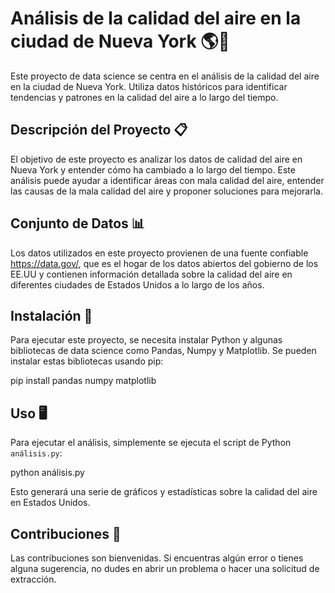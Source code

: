 # Análisis de la calidad del aire en la ciudad de Nueva York 🌎💨

Este proyecto de data science se centra en el análisis de la calidad del aire en la ciudad de Nueva York. Utiliza datos históricos para identificar tendencias y patrones en la calidad del aire a lo largo del tiempo.

## Descripción del Proyecto 📋

El objetivo de este proyecto es analizar los datos de calidad del aire en Nueva York y entender cómo ha cambiado a lo largo del tiempo. Este análisis puede ayudar a identificar áreas con mala calidad del aire, entender las causas de la mala calidad del aire y proponer soluciones para mejorarla.

## Conjunto de Datos 📊

Los datos utilizados en este proyecto provienen de una fuente confiable https://data.gov/, que es el hogar de los datos abiertos del gobierno de los EE.UU y contienen información detallada sobre la calidad del aire en diferentes ciudades de Estados Unidos a lo largo de los años.

## Instalación 🔧

Para ejecutar este proyecto, se necesita instalar Python y algunas bibliotecas de data science como Pandas, Numpy y Matplotlib. Se pueden instalar estas bibliotecas usando pip:


pip install pandas numpy matplotlib


## Uso 🖥️

Para ejecutar el análisis, simplemente se ejecuta el script de Python `análisis.py`:


python análisis.py


Esto generará una serie de gráficos y estadísticas sobre la calidad del aire en Estados Unidos.

## Contribuciones 🤝

Las contribuciones son bienvenidas. Si encuentras algún error o tienes alguna sugerencia, no dudes en abrir un problema o hacer una solicitud de extracción.
